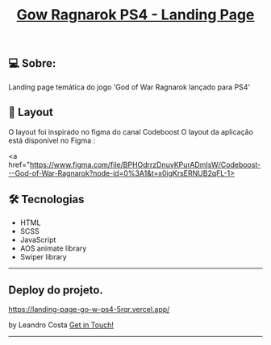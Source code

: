 <h1 align="center">
    <a href="#"> Gow Ragnarok PS4 - Landing Page </a>
</h1>
<br>

## 💻 Sobre:

Landing page temática do jogo 'God of War Ragnarok lançado para PS4'


## 🎨 Layout

O layout foi inspirado no figma do canal Codeboost
O layout da aplicação está disponível no Figma :

<a href="https://www.figma.com/file/BPHOdrrzDnuvKPurADmIsW/Codeboost---God-of-War-Ragnarok?node-id=0%3A1&t=x0igKrsERNUB2qFL-1>
  <img alt="" src="https://img.shields.io/badge/Acessar%20Layout%20-Figma-%2304D361">
</a>


## 🛠 Tecnologias

- HTML
- SCSS
- JavaScript
- AOS animate library
- Swiper library

---

## Deploy do projeto.
https://landing-page-go-w-ps4-5rqr.vercel.app/


 by Leandro Costa  [Get in Touch!](https://www.linkedin.com/in/leandro-costa-b23515220/)

---
